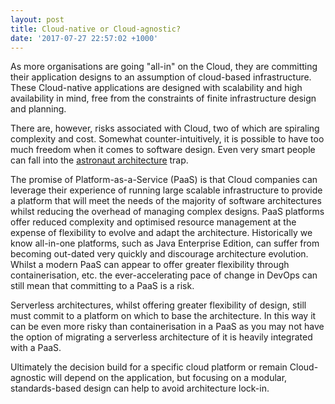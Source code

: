 ```yaml
---
layout: post
title: Cloud-native or Cloud-agnostic?
date: '2017-07-27 22:57:02 +1000'
---
```


[astronaut architecture]: https://www.joelonsoftware.com/2001/04/21/dont-let-architecture-astronauts-scare-you/

As more organisations are going "all-in" on the Cloud, they are committing their application designs
to an assumption of cloud-based infrastructure. These Cloud-native applications are designed with scalability
and high availability in mind, free from the constraints of finite infrastructure design and planning.

There are, however, risks associated with Cloud, two of which are spiraling complexity and cost. Somewhat
counter-intuitively, it is possible to have too much freedom when it comes to software design.
Even very smart people can fall into the [astronaut architecture] trap.

The promise of Platform-as-a-Service (PaaS) is that Cloud companies can leverage their experience of running
large scalable infrastructure to provide a platform that will meet the needs of the majority of
software architectures whilst reducing the overhead of managing complex designs. PaaS platforms offer
reduced complexity and optimised resource management at the expense of flexibility to evolve and adapt
the architecture. Historically we know all-in-one platforms, such as Java Enterprise Edition, can suffer from becoming
out-dated very quickly and discourage architecture evolution. Whilst a modern PaaS can appear to
offer greater flexibility through containerisation, etc. the ever-accelerating pace of change in DevOps
can still mean that committing to a PaaS is a risk.

Serverless architectures, whilst offering greater flexibility of design, still must commit
to a platform on which to base the architecture. In this way it can be even more risky than
containerisation in a PaaS as you may not have the option of migrating a serverless architecture
of it is heavily integrated with a PaaS.

Ultimately the decision build for a specific cloud platform or remain Cloud-agnostic will depend on the
application, but focusing on a modular, standards-based design can help to avoid architecture lock-in.
